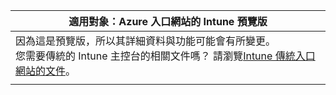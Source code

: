 |適用對象：Azure 入口網站的 Intune 預覽版 |
|--|
|因為這是預覽版，所以其詳細資料與功能可能會有所變更。<br>您需要傳統的 Intune 主控台的相關文件嗎？ 請瀏覽[Intune 傳統入口網站的文件](https://docs.microsoft.com/intune/)。|
| |


<!--HONumber=Feb17_HO1-->


